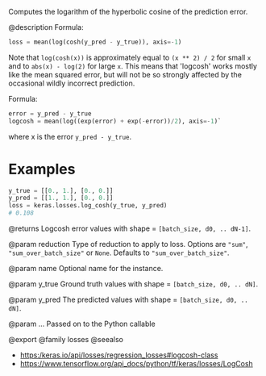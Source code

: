 Computes the logarithm of the hyperbolic cosine of the prediction error.

@description
Formula:
```python
loss = mean(log(cosh(y_pred - y_true)), axis=-1)
```

Note that `log(cosh(x))` is approximately equal to `(x ** 2) / 2` for small
`x` and to `abs(x) - log(2)` for large `x`. This means that 'logcosh' works
mostly like the mean squared error, but will not be so strongly affected by
the occasional wildly incorrect prediction.

Formula:

```python
error = y_pred - y_true
logcosh = mean(log((exp(error) + exp(-error))/2), axis=-1)`
```
where x is the error `y_pred - y_true`.

# Examples
```python
y_true = [[0., 1.], [0., 0.]]
y_pred = [[1., 1.], [0., 0.]]
loss = keras.losses.log_cosh(y_true, y_pred)
# 0.108
```

@returns
    Logcosh error values with shape = `[batch_size, d0, .. dN-1]`.

@param reduction
Type of reduction to apply to loss. Options are `"sum"`,
`"sum_over_batch_size"` or `None`. Defaults to
`"sum_over_batch_size"`.

@param name
Optional name for the instance.

@param y_true
Ground truth values with shape = `[batch_size, d0, .. dN]`.

@param y_pred
The predicted values with shape = `[batch_size, d0, .. dN]`.

@param ...
Passed on to the Python callable

@export
@family losses
@seealso
+ <https:/keras.io/api/losses/regression_losses#logcosh-class>
+ <https://www.tensorflow.org/api_docs/python/tf/keras/losses/LogCosh>
